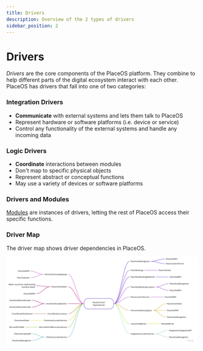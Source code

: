 ```yaml
---
title: Drivers
description: Overview of the 2 types of drivers
sidebar_position: 2
---
```


# Drivers

<!-- TODO: Replace with appropriate diagram showing driver architecture -->

_Drivers_ are the core components of the PlaceOS platform. They combine to help different parts of the digital ecosystem interact with each other. PlaceOS has drivers that fall into one of two categories:

### Integration Drivers

* **Communicate** with external systems and lets them talk to PlaceOS
* Represent hardware or software platforms (i.e. device or service)
* Control any functionality of the external systems and handle any incoming data

### Logic Drivers

* **Coordinate** interactions between modules
* Don't map to specific physical objects
* Represent abstract or conceptual functions
* May use a variety of devices or software platforms

### Drivers and Modules

[Modules](modules.md) are instances of drivers, letting the rest of PlaceOS access their specific functions.

### Driver Map

The driver map shows driver dependencies in PlaceOS.

[![Driver Dependency Map](../assets/driver-map.jpg)](../assets/driver-map.jpg)
